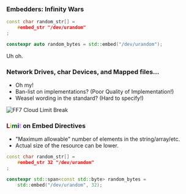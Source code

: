 ### Embedders: Infinity Wars

```cpp
const char random_str[] =
    #embed_str "/dev/urandom"
;

constexpr auto random_bytes = std::embed("/dev/urandom");
```

Uh oh.


### Network Drives, char Devices, and Mapped files...

- Oh my!
- Ban-list on implementations? (Poor Quality of Implementation!)
- Weasel wording in the standard? (Hard to specify!)


![FF7 Cloud Limit Break](resources/Limit.jpg)


### <span style="color:darkred">L</span><span style="color:yellowgreen">i</span><span style="color:darkgreen">m</span><span style="color:blue">i</span><span style="color:violet">t</span> on Embed Directives

- "Maximum allowable" number of elements in the string/array/etc.
- Actual size of the resource can be lower.

```cpp
const char random_str[] =
    #embed_str 32 "/dev/urandom"
;

constexpr std::span<const std::byte> random_bytes = 
    std::embed("/dev/urandom", 32);
```
